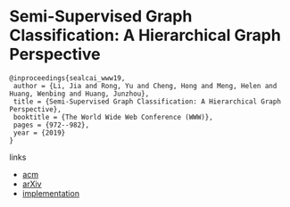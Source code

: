 # Semi-Supervised Graph Classification: A Hierarchical Graph Perspective

```
@inproceedings{sealcai_www19,
 author = {Li, Jia and Rong, Yu and Cheng, Hong and Meng, Helen and Huang, Wenbing and Huang, Junzhou},
 title = {Semi-Supervised Graph Classification: A Hierarchical Graph Perspective},
 booktitle = {The World Wide Web Conference (WWW)},
 pages = {972--982},
 year = {2019}
}
```

links
- [acm](https://dl.acm.org/citation.cfm?id=3313461)
- [arXiv](https://arxiv.org/abs/1904.05003)
- [implementation](https://github.com/benedekrozemberczki/SEAL-CI)
